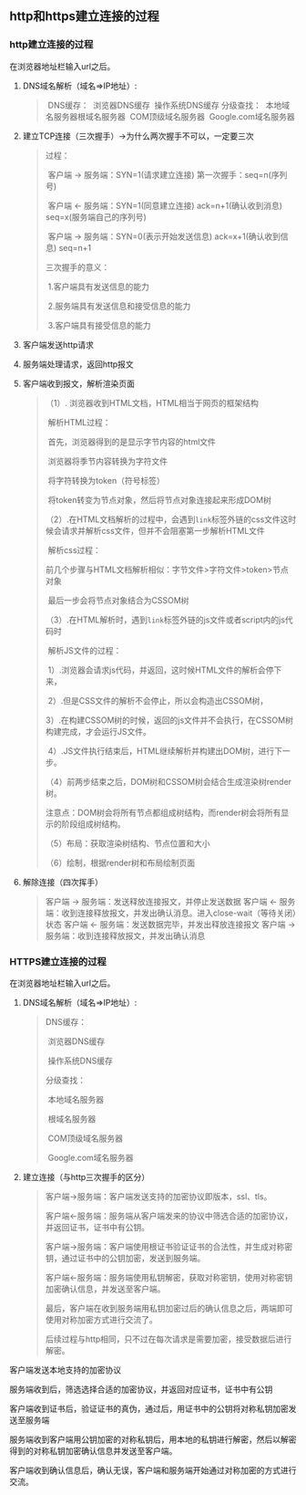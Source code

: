 ## http和https建立连接的过程

### http建立连接的过程

在浏览器地址栏输入url之后。

1. DNS域名解析（域名=>IP地址）:

   > ​	DNS缓存：
   > ​    浏览器DNS缓存
   > ​    操作系统DNS缓存
   > 分级查找：
   > ​    本地域名服务器
   > ​    根域名服务器
   > ​    COM顶级域名服务器
   > ​    Google.com域名服务器

2. 建立TCP连接（三次握手）->为什么两次握手不可以，一定要三次

   > 过程：
   >
   > ​    客户端 -> 服务端：SYN=1(请求建立连接) 第一次握手：seq=n(序列号)
   >
   > ​    客户端 <- 服务端：SYN=1(同意建立连接) ack=n+1(确认收到消息) seq=x(服务端自己的序列号)
   >
   > ​    客户端 -> 服务端：SYN=0(表示开始发送信息) ack=x+1(确认收到信息) seq=n+1
   >
   > 三次握手的意义：
   >
   > ​    1.客户端具有发送信息的能力
   >
   > ​    2.服务端具有发送信息和接受信息的能力
   >
   > ​    3.客户端具有接受信息的能力

   

3. 客户端发送http请求

4. 服务端处理请求，返回http报文

5. 客户端收到报文，解析渲染页面

   > （1）. 浏览器收到HTML文档，HTML相当于网页的框架结构
   >
   > ​    解析HTML过程：
   >
   > ​       首先，浏览器得到的是显示字节内容的html文件
   >
   > ​		浏览器将季节内容转换为字符文件
   >
   > ​		将字符转换为token（符号标签）
   >
   > ​       将token转变为节点对象，然后将节点对象连接起来形成DOM树
   >
   > （2）.在HTML文档解析的过程中，会遇到`link`标签外链的css文件这时候会请求并解析css文件，但并不会阻塞第一步解析HTML文件
   >
   > ​    解析css过程：
   >
   > ​        前几个步骤与HTML文档解析相似：字节文件>字符文件>token>节点对象
   >
   > ​        最后一步会将节点对象结合为CSSOM树
   >
   > （3）.在HTML解析时，遇到`link`标签外链的js文件或者script内的js代码时
   >
   > ​    解析JS文件的过程：
   >
   > ​        1）.浏览器会请求js代码，并返回，这时候HTML文件的解析会停下来，
   >
   > ​        2）.但是CSS文件的解析不会停止，所以会构造出CSSOM树，
   >
   > ​        3）.在构建CSSOM树的时候，返回的js文件并不会执行，在CSSOM树构建完成，才会运行JS文件。
   >
   > ​        4）.JS文件执行结束后，HTML继续解析并构建出DOM树，进行下一步。
   >
   > （4）前两步结束之后，DOM树和CSSOM树会结合生成渲染树render树。
   >
   > ​    注意点：DOM树会将所有节点都组成树结构，而render树会将所有显示的阶段组成树结构。
   >
   > （5）布局：获取渲染树结构、节点位置和大小
   >
   > （6）绘制，根据render树和布局绘制页面

6. 解除连接（四次挥手）

   > 客户端 -> 服务端：发送释放连接报文，并停止发送数据
   > 客户端 <- 服务端：收到连接释放报文，并发出确认消息。进入close-wait（等待关闭）状态
   > 客户端 <- 服务端：发送数据完毕，并发出释放连接报文
   > 客户端 -> 服务端：收到连接释放报文，并发出确认消息



### HTTPS建立连接的过程

在浏览器地址栏输入url之后。

1. DNS域名解析（域名=>IP地址）:

   >  DNS缓存：
   >
   > ​    浏览器DNS缓存
   >
   > ​    操作系统DNS缓存
   >
   > 分级查找：
   >
   > ​    本地域名服务器
   >
   > ​    根域名服务器
   >
   > ​    COM顶级域名服务器
   >
   > ​    Google.com域名服务器

   

2. 建立连接（与http三次握手的区分）

   > 客户端->服务端：客户端发送支持的加密协议即版本，ssl、tls。
   >
   > 客户端<-服务端：服务端从客户端发来的协议中筛选合适的加密协议，并返回证书，证书中有公钥。
   >
   > 客户端->服务端：客户端使用根证书验证证书的合法性，并生成对称密钥，通过证书中的公钥加密，发送到服务端。
   >
   > 客户端<-服务端：服务端使用私钥解密，获取对称密钥，使用对称密钥加密确认信息，并发送至客户端。
   >
   > 最后，客户端在收到服务端用私钥加密过后的确认信息之后，两端即可使用对称加密方式进行交流了。
   >
   > 后续过程与http相同，只不过在每次请求是需要加密，接受数据后进行解密。









客户端发送本地支持的加密协议

服务端收到后，筛选选择合适的加密协议，并返回对应证书，证书中有公钥

客户端收到证书后，验证证书的真伪，通过后，用证书中的公钥将对称私钥加密发送至服务端

服务端收到客户端用公钥加密的对称私钥后，用本地的私钥进行解密，然后以解密得到的对称私钥加密确认信息并发送至客户端。

客户端收到确认信息后，确认无误，客户端和服务端开始通过对称加密的方式进行交流。



























